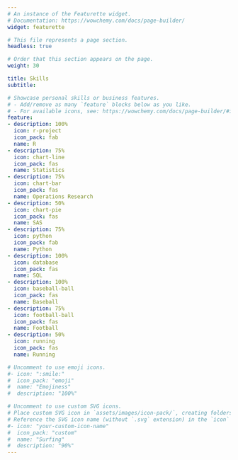```yaml
---
# An instance of the Featurette widget.
# Documentation: https://wowchemy.com/docs/page-builder/
widget: featurette

# This file represents a page section.
headless: true

# Order that this section appears on the page.
weight: 30

title: Skills
subtitle:

# Showcase personal skills or business features.
# - Add/remove as many `feature` blocks below as you like.
# - For available icons, see: https://wowchemy.com/docs/page-builder/#icons
feature:
- description: 100%
  icon: r-project
  icon_pack: fab
  name: R
- description: 75%
  icon: chart-line
  icon_pack: fas
  name: Statistics
- description: 75%
  icon: chart-bar
  icon_pack: fas
  name: Operations Research
- description: 50%
  icon: chart-pie
  icon_pack: fas
  name: SAS
- description: 75%
  icon: python
  icon_pack: fab
  name: Python
- description: 100%
  icon: database
  icon_pack: fas
  name: SQL
- description: 100%
  icon: baseball-ball
  icon_pack: fas
  name: Baseball
- description: 75%
  icon: football-ball
  icon_pack: fas
  name: Football
- description: 50%
  icon: running
  icon_pack: fas
  name: Running

# Uncomment to use emoji icons.
#- icon: ":smile:"
#  icon_pack: "emoji"
#  name: "Emojiness"
#  description: "100%"  

# Uncomment to use custom SVG icons.
# Place custom SVG icon in `assets/images/icon-pack/`, creating folders if necessary.
# Reference the SVG icon name (without `.svg` extension) in the `icon` field.
#- icon: "your-custom-icon-name"
#  icon_pack: "custom"
#  name: "Surfing"
#  description: "90%"
---
```

